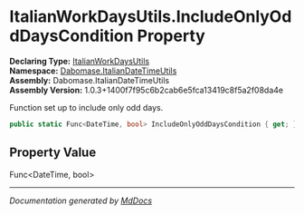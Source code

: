 ﻿<!--  
  <auto-generated>   
    The contents of this file were generated by a tool.  
    Changes to this file may be list if the file is regenerated  
  </auto-generated>   
-->

# ItalianWorkDaysUtils.IncludeOnlyOddDaysCondition Property

**Declaring Type:** [ItalianWorkDaysUtils](../index.md)  
**Namespace:** [Dabomase.ItalianDateTimeUtils](../../index.md)  
**Assembly:** Dabomase.ItalianDateTimeUtils  
**Assembly Version:** 1.0.3+1400f7f95c6b2cab6e5fca13419c8f5a2f08da4e

Function set up to include only odd days.

```csharp
public static Func<DateTime, bool> IncludeOnlyOddDaysCondition { get; }
```

## Property Value

Func\<DateTime, bool\>

___

*Documentation generated by [MdDocs](https://github.com/ap0llo/mddocs)*
